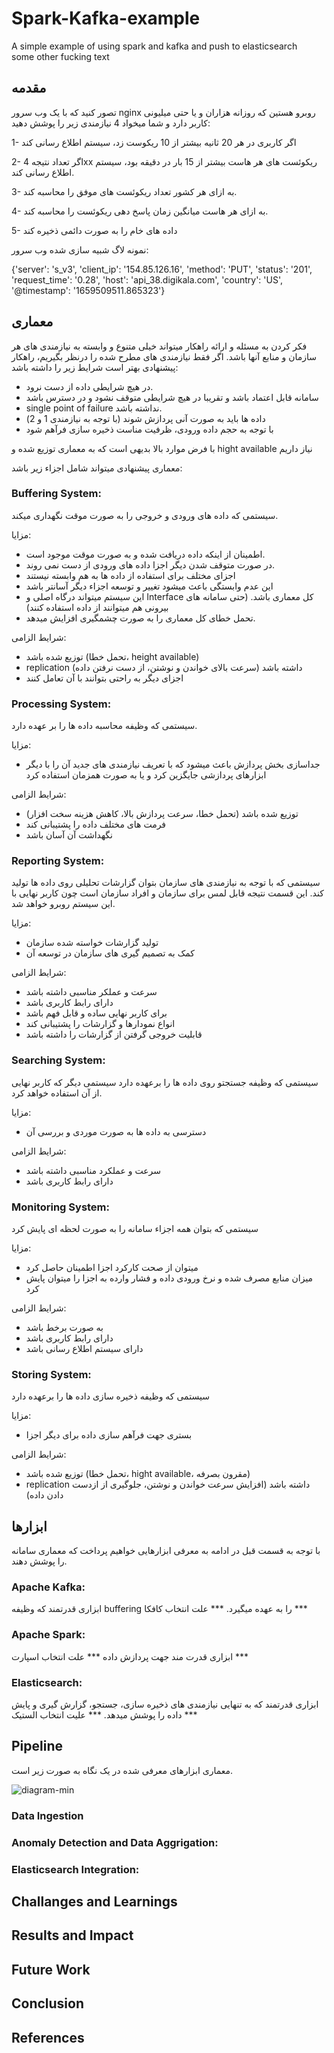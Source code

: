 # Spark-Kafka-example
A simple example of using spark and kafka and push to elasticsearch    
some other fucking text


## مقدمه
تصور کنید که با یک وب سرور nginx روبرو هستین که روزانه هزاران و یا حتی میلیونی کاربر دارد و شما میخواد 4 نیازمندی زیر را پوشش دهید:

1- اگر کاربری در هر 20 ثانیه بیشتر از 10 ریکوست زد، سیستم اطلاع رسانی کند

2- اگر تعداد نتیجه 4xx ریکوئست های هر هاست بیشتر از 15 بار در دقیقه بود، سیستم اطلاع رسانی کند.

3- به ازای هر کشور تعداد ریکوئست های موفق را محاسبه کند.

4- به ازای هر هاست میانگین زمان پاسخ دهی ریکوئست را محاسبه کند.

5- داده های خام را به صورت دائمی ذخیره کند

نمونه لاگ شبیه سازی شده وب سرور:

{'server': 's_v3', 'client_ip': '154.85.126.16', 'method': 'PUT', 'status': '201',
'request_time': '0.28', 'host': 'api_38.digikala.com', 'country': 'US', '@timestamp':
'1659509511.865323'}

## معماری
فکر کردن به مسئله و ارائه راهکار میتواند خیلی متنوع و وابسته به نیازمندی های هر سازمان و منابع آنها باشد.
اگر فقط نیازمندی های مطرح شده را درنظر بگیریم، راهکار پیشنهادی بهتر است شرایط زیر را داشته باشد:
- در هیچ شرایطی داده از دست نرود.
- سامانه قابل اعتماد باشد و تقریبا در هیچ شرایطی متوقف نشود و در دسترس باشد
- single point of failure نداشته باشد.
- داده ها باید به صورت آنی پردازش شوند (با توجه به نیازمندی 1 و 2)
- با توجه به حجم داده ورودی، ظرفیت مناست ذخیره سازی فرآهم شود

با فرض موارد بالا بدیهی است که به معماری توزیع شده و hight available نیاز داریم

معماری پیشنهادی میتواند شامل اجزاء زیر باشد:
### Buffering System:
سیستمی که داده های ورودی و خروجی را به صورت موقت نگهداری میکند.

مزایا:
- اطمینان از اینکه داده دریافت شده و به صورت موقت موجود است.
- در صورت متوقف شدن دیگر اجزا داده های ورودی از دست نمی روند.
- اجزای مختلف برای استفاده از داده ها به هم وابسته نیستند
- این عدم وابستگی باعث میشود تغییر و توسعه اجزاء دیگر آسانتر باشد
- این سیستم میتواند درگاه اصلی و Interface کل معماری باشد. (حتی سامانه های بیرونی هم میتوانند از داده استفاده کنند)
- تحمل خطای کل معماری را به صورت چشمگیری افزایش میدهد.

شرایط الزامی:
- توزیع شده باشد (تحمل خطا، height available)
- replication داشته باشد (سرعت بالای خواندن و نوشتن، از دست نرفتن داده)
- اجزای دیگر به راحتی بتوانند با آن تعامل کنند

### Processing System:
سیستمی که وظیفه محاسبه داده ها را بر عهده دارد.

مزایا:
- جداسازی بخش پردازش باعث میشود که با تعریف نیازمندی های جدید آن را با دیگر ابزارهای پردازشی جایگزین کرد و یا به صورت همزمان استفاده کرد

شرایط الزامی:
- توزیع شده باشد (تحمل خطا، سرعت پردازش بالا، کاهش هزینه سخت افزار)
- فرمت های مختلف داده را پشتیبانی کند
- نگهداشت آن آسان باشد

### Reporting System:
سیستمی که با توجه به نیازمندی های سازمان بتوان گزارشات تحلیلی روی داده ها تولید کند.
این قسمت نتیجه قابل لمس برای سازمان و افراد سازمان است چون کاربر نهایی با این سیستم روبرو خواهد شد.

مزایا:
- تولید گزارشات خواسته شده سازمان
- کمک به تصمیم گیری های سازمان در توسعه آن

شرایط الزامی:
- سرعت و عملکر مناسبی داشته باشد
- دارای رابط کاربری باشد
- برای کاربر نهایی ساده و قابل فهم باشد
- انواع نمودارها و گزارشات را پشتیبانی کند
- قابلیت خروجی گرفتن از گزارشات را داشته باشد

### Searching System:
سیستمی که وظیفه جستجتو روی داده ها را برعهده دارد
سیستمی دیگر که کاربر نهایی از آن استفاده خواهد کرد.

مزایا:
- دسترسی به داده ها به صورت موردی و بررسی آن

شرایط الزامی:
- سرعت و عملکرد مناسبی داشته باشد
- دارای رابط کاربری باشد

### Monitoring System:
سیستمی که بتوان همه اجزاء سامانه را به صورت لحظه ای پایش کرد

مزایا:
- میتوان از صحت کارکرد اجزا اطمینان حاصل کرد
- میزان منابع مصرف شده و نرخ ورودی داده و فشار وارده به اجزا را میتوان پایش کرد

شرایط الزامی:
- به صورت برخط باشد
- دارای رابط کاربری باشد
- دارای سیستم اطلاع رسانی باشد

### Storing System:
سیستمی که وظیفه ذخیره سازی داده ها را برعهده دارد

مزایا:
- بستری جهت فرآهم سازی داده برای دیگر اجزا

شرایط الزامی:
- توزیع شده باشد (تحمل خطا، hight available، مقرون بصرفه)
- replication داشته باشد (افزایش سرعت خواندن و نوشتن، جلوگیری از ازدست دادن داده)


## ابزارها
با توجه به قسمت قبل در ادامه به معرفی ابزارهایی خواهیم پرداخت که معماری سامانه را پوشش دهند.

### Apache Kafka:
ابزاری قدرتمند که وظیفه buffering را به عهده میگیرد.
*** علت انتخاب کافکا ***

### Apache Spark:
ابزاری قدرت مند جهت پردازش داده
*** علت انتخاب اسپارت ***

### Elasticsearch:
ابزاری قدرتمند که به تنهایی نیازمندی های ذخیره سازی، جستجو، گزارش گیری و پایش داده را پوشش میدهد.
*** علیت انتخاب الستیک ***

## Pipeline
معماری ابزارهای معرفی شده در یک نگاه به صورت زیر است.

![diagram-min](https://github.com/aliSadegh/Spark-Kafka-example/assets/24531562/307d453b-cef1-400c-8617-c415cdf8b775)

### Data Ingestion

### Anomaly Detection and Data Aggrigation:

### Elasticsearch Integration:

## Challanges and Learnings

## Results and Impact

## Future Work

## Conclusion

## References